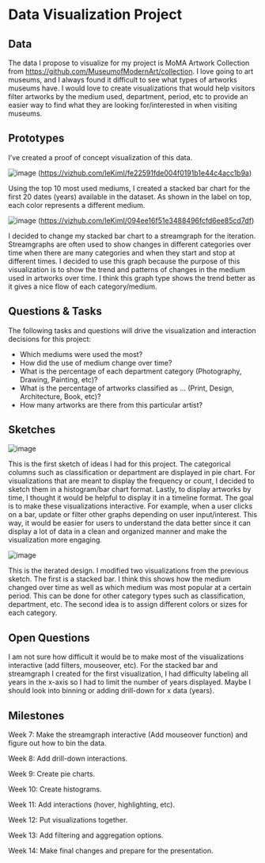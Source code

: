 # Data Visualization Project

## Data

The data I propose to visualize for my project is MoMA Artwork Collection from https://github.com/MuseumofModernArt/collection. 
I love going to art museums, and I always found it difficult to see what types of artworks museums have. I would love to create visualizations that would help visitors filter artworks by the medium used, department, period, etc to provide an easier way to find what they are looking for/interested in when visiting museums.

## Prototypes

I’ve created a proof of concept visualization of this data. 

![image](https://user-images.githubusercontent.com/59063929/219912741-5291a67d-87e6-4432-a514-cd42bbb8019f.png)
(https://vizhub.com/IeKimI/fe22591fde004f0191b1e44c4acc1b9a)

Using the top 10 most used mediums, I created a stacked bar chart for the first 20 dates (years) available in the dataset. As shown in the label on top, each color represents a different medium.

![image](https://user-images.githubusercontent.com/59063929/219981952-a264fd04-bd5f-4e10-a335-0ab323a952f1.png)
(https://vizhub.com/IeKimI/094ee16f51e3488496fcfd6ee85cd7df)

I decided to change my stacked bar chart to a streamgraph for the iteration. Streamgraphs are often used to show changes in different categories over time when there are many categories and when they start and stop at different times. I decided to use this graph because the purpose of this visualization is to show the trend and patterns of changes in the medium used in artworks over time. I think this graph type shows the trend better as it gives a nice flow of each category/medium.

## Questions & Tasks

The following tasks and questions will drive the visualization and interaction decisions for this project:

 * Which mediums were used the most?
 * How did the use of medium change over time?
 * What is the percentage of each department category (Photography, Drawing, Painting, etc)?
 * What is the percentage of artworks classified as ... (Print, Design, Architecture, Book, etc)?
 * How many artworks are there from this particular artist?

## Sketches

![image](https://user-images.githubusercontent.com/59063929/219982038-36a3f517-0bc3-4490-a9d2-5571e7faa8ff.png)

This is the first sketch of ideas I had for this project. The categorical columns such as classification or department are displayed in pie chart. For visualizations that are meant to display the frequency or count, I decided to sketch them in a histogram/bar chart format. Lastly, to display artworks by time, I thought it would be helpful to display it in a timeline format. The goal is to make these visualizations interactive. For example, when a user clicks on a bar, update or filter other graphs depending on user input/interest. This way, it would be easier for users to understand the data better since it can display a lot of data in a clean and organized manner and make the visualization more engaging.


![image](https://user-images.githubusercontent.com/59063929/219982074-68414419-fcbe-456e-82a8-4e88089cc458.png)

This is the iterated design. I modified two visualizations from the previous sketch. The first is a stacked bar. I think this shows how the medium changed over time as well as which medium was most popular at a certain period. This can be done for other category types such as classification, department, etc. The second idea is to assign different colors or sizes for each category.

## Open Questions

I am not sure how difficult it would be to make most of the visualizations interactive (add filters, mouseover, etc). For the stacked bar and streamgraph I created for the first visualization, I had difficulty labeling all years in the x-axis so I had to limit the number of years displayed. Maybe I should look into binning or adding drill-down for x data (years).

## Milestones

Week 7: Make the streamgraph interactive (Add mouseover function) and figure out how to bin the data.

Week 8: Add drill-down interactions.

Week 9: Create pie charts.

Week 10: Create histograms.

Week 11: Add interactions (hover, highlighting, etc).

Week 12: Put visualizations together.

Week 13: Add filtering and aggregation options.

Week 14: Make final changes and prepare for the presentation.
